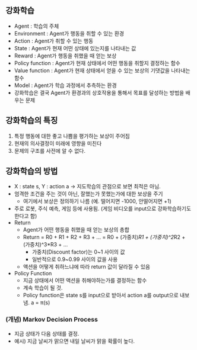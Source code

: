 ## 강화학습
* Agent : 학습의 주체
* Environment : Agent가 행동을 취할 수 있는 환경
* Action : Agent가 취할 수 있는 행동
* State : Agent가 현재 어떤 상태에 있는지를 나타내는 값
* Reward : Agent가 행동을 취했을 때 얻는 보상
* Policy function : Agent가 현재 상태에서 어떤 행동을 취할지 결정하는 함수
* Value function : Agent가 현재 상태에서 얻을 수 있는 보상의 기댓값을 나타내는 함수
* Model : Agent가 학습 과정에서 추측하는 환경
* 강화학습은 결국 Agent가 환경과의 상호작용을 통해서 목표를 달성하는 방법을 배우는 문제

## 강화학습의 특징
1. 특정 행동에 대한 좋고 나쁨을 평가하는 보상이 주어짐
2. 현재의 의사결정이 미래에 영향을 미친다
3. 문제의 구조를 사전에 알 수 없다.

## 강화학습의 방법
* X : state s, Y : action a -> 지도학습의 관점으로 보면 최적은 아님.
* 엄격한 조건을 주는 것이 아닌, 잘했는가 못했는가에 대한 보상을 주기
    * 여기에서 보상은 정의하기 나름 (예. 떨어지면 -1000, 안떨어지면 +1)
* 주로 로봇, 주식 예측, 게임 등에 사용됨. (게임 비디오를 input으로 강화학습하기도 한다고 함)
* Return
    * Agent가 어떤 행동을 취했을 때 얻는 보상의 총합
    * Return = R0 + R1 + R2 + R3 + ... = R0 + (가중치)*R1 + (가중치)^2*R2 + (가중치)^3*R3 + ... 
        * 가중치(Discount factor)는 0~1 사이의 값
        * 일반적으로 0.9~0.99 사이의 값을 사용
    * 액션을 어떻게 취하느냐에 따라 return 값이 달라질 수 있음
* Policy Function
    * 지금 상태에서 어떤 액션을 취해야하는가를 결정하는 함수 
    * 계속 학습이 될 것.
    * Policy function은 state s를 input으로 받아서 action a를 output으로 내보냄. a = π(s)

### (개념) Markov Decision Process
* 지금 상태가 다음 상태를 결정.
* 예시) 지금 날씨가 맑으면 내일 날씨가 맑을 확률이 높다.